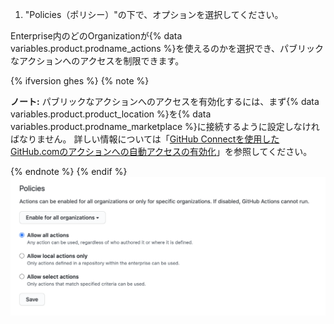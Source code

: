 1. "Policies（ポリシー）"の下で、オプションを選択してください。

  Enterprise内のどのOrganizationが{% data variables.product.prodname_actions %}を使えるのかを選択でき、パブリックなアクションへのアクセスを制限できます。

  {% ifversion ghes %}
  {% note %}

  **ノート:** パブリックなアクションへのアクセスを有効化するには、まず{% data variables.product.product_location %}を{% data variables.product.prodname_marketplace %}に接続するように設定しなければなりません。 詳しい情報については「[GitHub Connectを使用したGitHub.comのアクションへの自動アクセスの有効化](/admin/github-actions/enabling-automatic-access-to-githubcom-actions-using-github-connect)」を参照してください。

  {% endnote %}
  {% endif %}
  ![この Enterprise アカウントについてアクションを無効化、無効化、または制限](/assets/images/help/organizations/enterprise-actions-policy.png)
